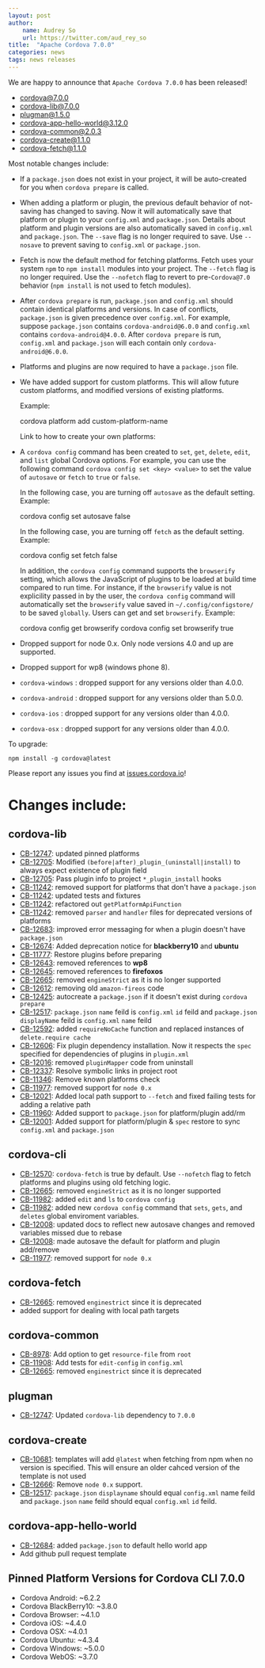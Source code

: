 ```yaml
---
layout: post
author:
    name: Audrey So
    url: https://twitter.com/aud_rey_so
title:  "Apache Cordova 7.0.0"
categories: news
tags: news releases
---
```


We are happy to announce that `Apache Cordova 7.0.0` has been released!

* [cordova@7.0.0](https://www.npmjs.org/package/cordova)
* [cordova-lib@7.0.0](https://www.npmjs.org/package/cordova-lib)
* [plugman@1.5.0](https://www.npmjs.com/package/plugman)
* [cordova-app-hello-world@3.12.0](https://www.npmjs.com/package/cordova-app-hello-world)
* [cordova-common@2.0.3](https://www.npmjs.com/package/cordova-common)
* [cordova-create@1.1.0](https://www.npmjs.com/package/cordova-create)
* [cordova-fetch@1.1.0](https://www.npmjs.com/package/cordova-fetch)

Most notable changes include:

* If a `package.json` does not exist in your project, it will be auto-created for you when `cordova prepare` is called.
* When adding a platform or plugin, the previous default behavior of not-saving has changed to saving. Now it will automatically save that platform or plugin to your `config.xml` and `package.json`. Details about platform and plugin versions are also automatically saved in `config.xml` and `package.json`. The `--save` flag is no longer required to save. Use `--nosave` to prevent saving to `config.xml` or `package.json`.
* Fetch is now the default method for fetching platforms. Fetch uses your system `npm` to `npm install` modules into your project. The `--fetch` flag is no longer required. Use the `--nofetch` flag to revert to pre-`Cordova@7.0` behavior (`npm install` is not used to fetch modules).
* After `cordova prepare` is run, `package.json` and `config.xml` should contain identical platforms and versions.  In case of conflicts, `package.json` is given precedence over `config.xml`. For example, suppose `package.json` contains `cordova-android@6.0.0` and `config.xml` contains `cordova-android@4.0.0`. After `cordova prepare` is run, `config.xml` and `package.json` will each contain only `cordova-android@6.0.0`.
* Platforms and plugins are now required to have a `package.json` file.
* We have added support for custom platforms. This will allow future custom platforms, and modified versions of existing platforms.

	Example: 

	cordova platform add custom-platform-name

	Link to how to create your own platforms:

* A `cordova config` command has been created to `set`, `get`, `delete`, `edit`, and `list` global Cordova options. For example, you can use the following command `cordova config set <key> <value>` to set the value of `autosave` or `fetch` to `true` or `false`. 

 	In the following case, you are turning off `autosave` as the default setting. Example: 

	cordova config set autosave false

	In the following case, you are turning off `fetch` as the default setting.
	Example:

	cordova config set fetch false

	In addition, the `cordova config` command supports the `browserify` setting, which allows the JavaScript of plugins to be loaded at build time compared to run time. For instance, if the `browserify` value is not explicility passed in by the user, the `cordova config` command will automatically set the `browserify` value saved in `~/.config/configstore/` to be saved `globally`. Users can get and set `browserify`. Example:
	
	cordova config get browserify
	cordova config set browserify true

* Dropped support for node 0.x. Only node versions 4.0 and up are supported.
* Dropped support for wp8 (windows phone 8).
* `cordova-windows` : dropped support for any versions older than 4.0.0.
* `cordova-android` : dropped support for any versions older than 5.0.0.
* `cordova-ios` : dropped support for any versions older than 4.0.0.
* `cordova-osx` : dropped support for any versions older than 4.0.0.

To upgrade:

    npm install -g cordova@latest

Please report any issues you find at [issues.cordova.io](http://issues.cordova.io/)!

<!--more-->
# Changes include:

## cordova-lib

* [CB-12747](https://issues.apache.org/jira/browse/CB-12747): updated pinned platforms
* [CB-12705](https://issues.apache.org/jira/browse/CB-12705): Modified `(before|after)_plugin_(uninstall|install)` to always expect existence of plugin field
* [CB-12705](https://issues.apache.org/jira/browse/CB-12705): Pass plugin info to project `*_plugin_install` hooks
* [CB-11242](https://issues.apache.org/jira/browse/CB-11242): removed support for platforms that don't have a `package.json`
* [CB-11242](https://issues.apache.org/jira/browse/CB-11242): updated tests and fixtures
* [CB-11242](https://issues.apache.org/jira/browse/CB-11242): refactored out `getPlatformApiFunction`
* [CB-11242](https://issues.apache.org/jira/browse/CB-11242): removed `parser` and `handler` files for deprecated versions of platforms
* [CB-12683](https://issues.apache.org/jira/browse/CB-12683): improved error messaging for when a plugin doesn't have `package.json`
* [CB-12674](https://issues.apache.org/jira/browse/CB-12674): Added deprecation notice for **blackberry10** and **ubuntu**
* [CB-11777](https://issues.apache.org/jira/browse/CB-11777): Restore plugins before preparing
* [CB-12643](https://issues.apache.org/jira/browse/CB-12643): removed references to **wp8**
* [CB-12645](https://issues.apache.org/jira/browse/CB-12645): removed references to **firefoxos**
* [CB-12665](https://issues.apache.org/jira/browse/CB-12665): removed `engineStrict` as it is no longer supported
* [CB-12612](https://issues.apache.org/jira/browse/CB-12612): removing old `amazon-fireos` code
* [CB-12425](https://issues.apache.org/jira/browse/CB-12425): autocreate a `package.json` if it doesn't exist during `cordova prepare` 
* [CB-12517](https://issues.apache.org/jira/browse/CB-12517): `package.json` `name` feild is `config.xml` `id` feild and `package.json` `displayName` feild is `config.xml` `name` feild
* [CB-12592](https://issues.apache.org/jira/browse/CB-12592): added `requireNoCache` function and replaced instances of `delete.require cache`
* [CB-12606](https://issues.apache.org/jira/browse/CB-12606): Fix plugin dependency installation. Now it respects the `spec` specified for dependencies of plugins in `plugin.xml`
* [CB-12016](https://issues.apache.org/jira/browse/CB-12016): removed `pluginMapper` code from uninstall
* [CB-12337](https://issues.apache.org/jira/browse/CB-12337): Resolve symbolic links in project root
* [CB-11346](https://issues.apache.org/jira/browse/CB-11346): Remove known platforms check
* [CB-11977](https://issues.apache.org/jira/browse/CB-11977): removed support for `node 0.x`
* [CB-12021](https://issues.apache.org/jira/browse/CB-12021): Added local path support to `--fetch` and fixed failing tests for adding a relative path
* [CB-11960](https://issues.apache.org/jira/browse/CB-11960): Added support to `package.json` for platform/plugin add/rm
* [CB-12001](https://issues.apache.org/jira/browse/CB-12001): Added support for platform/plugin & `spec` restore to sync `config.xml` and `package.json`

## cordova-cli

* [CB-12570](https://issues.apache.org/jira/browse/CB-12570): `cordova-fetch` is true by default. Use `--nofetch` flag to fetch platforms and plugins using old fetching logic.
* [CB-12665](https://issues.apache.org/jira/browse/CB-12665): removed `engineStrict` as it is no longer supported
* [CB-11982](https://issues.apache.org/jira/browse/CB-11982): added `edit` and `ls` to `cordova config`
* [CB-11982](https://issues.apache.org/jira/browse/CB-11982): added new `cordova config` command that `sets`, `gets`, and `deletes` global enviroment variables.
* [CB-12008](https://issues.apache.org/jira/browse/CB-12008): updated docs to reflect new autosave changes and removed variables missed due to rebase
* [CB-12008](https://issues.apache.org/jira/browse/CB-12008): made autosave the default for platform and plugin add/remove
* [CB-11977](https://issues.apache.org/jira/browse/CB-11977): removed support for `node 0.x`

## cordova-fetch

* [CB-12665](https://issues.apache.org/jira/browse/CB-12665): removed `enginestrict` since it is deprecated
* added support for dealing with local path targets

## cordova-common

* [CB-8978](https://issues.apache.org/jira/browse/CB-8978): Add option to get `resource-file` from `root`
* [CB-11908](https://issues.apache.org/jira/browse/CB-11908): Add tests for `edit-config` in `config.xml`
* [CB-12665](https://issues.apache.org/jira/browse/CB-12665): removed `enginestrict` since it is deprecated

## plugman

* [CB-12747](https://issues.apache.org/jira/browse/CB-12747): Updated `cordova-lib` dependency to `7.0.0`

## cordova-create

* [CB-10681](https://issues.apache.org/jira/browse/CB-10681): templates will add `@latest` when fetching from npm when no version is specified. This will ensure an older cahced version of the template is not used
* [CB-12666](https://issues.apache.org/jira/browse/CB-12666): Remove `node 0.x` support.
* [CB-12517](https://issues.apache.org/jira/browse/CB-12517): `package.json` `displayname` should equal `config.xml` name feild and `package.json` `name` feild should equal `config.xml` `id` feild.

## cordova-app-hello-world

* [CB-12684](https://issues.apache.org/jira/browse/CB-12684): added `package.json` to default hello world app
* Add github pull request template

## Pinned Platform Versions for **Cordova CLI 7.0.0**

* Cordova Android: ~6.2.2
* Cordova BlackBerry10: ~3.8.0
* Cordova Browser: ~4.1.0
* Cordova iOS: ~4.4.0
* Cordova OSX: ~4.0.1
* Cordova Ubuntu: ~4.3.4
* Cordova Windows: ~5.0.0
* Cordova WebOS: ~3.7.0
